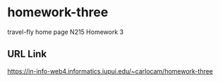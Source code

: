 # homework-three

travel-fly home page
N215 Homework 3

## URL Link

https://in-info-web4.informatics.iupui.edu/~carlocam/homework-three
